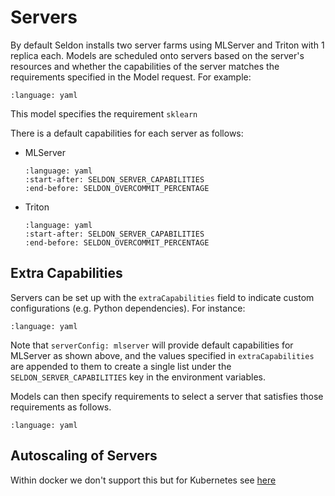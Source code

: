 # Servers

By default Seldon installs two server farms using MLServer and Triton with 1 replica each. Models are scheduled onto servers based on the server's resources and whether the capabilities of the server matches the requirements specified in the Model request. For example:

```{literalinclude} ../../../../samples/models/sklearn-iris-gs.yaml
:language: yaml
```

This model specifies the requirement `sklearn`

There is a default capabilities for each server as follows:

* MLServer
  ```{literalinclude} ../../../../operator/config/serverconfigs/mlserver.yaml
  :language: yaml
  :start-after: SELDON_SERVER_CAPABILITIES
  :end-before: SELDON_OVERCOMMIT_PERCENTAGE
* Triton
  ```{literalinclude} ../../../../operator/config/serverconfigs/triton.yaml
  :language: yaml
  :start-after: SELDON_SERVER_CAPABILITIES
  :end-before: SELDON_OVERCOMMIT_PERCENTAGE
  ```

## Extra Capabilities
Servers can be set up with the `extraCapabilities` field to indicate custom configurations (e.g. Python dependencies). For instance:

```{literalinclude} ../../../../samples/servers/mlserver-extra-capabilities.yaml
:language: yaml
```
Note that `serverConfig: mlserver` will provide default capabilities for MLServer as shown above, and the values specified in `extraCapabilities` are appended to them to create a single list under the `SELDON_SERVER_CAPABILITIES` key in the environment variables.

Models can then specify requirements to select a server that satisfies those requirements as follows.
```{literalinclude} ../../../../samples/models/extra-capabilities.yaml
:language: yaml
```


## Autoscaling of Servers

Within docker we don't support this but for Kubernetes see [here](../kubernetes/autoscaling/index.md)


